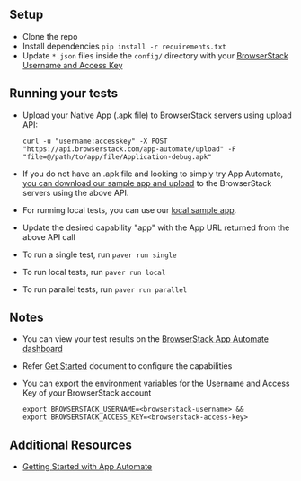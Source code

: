## Setup

* Clone the repo
* Install dependencies `pip install -r requirements.txt`
* Update `*.json` files inside the `config/` directory with your [BrowserStack Username and Access Key](https://www.browserstack.com/accounts/settings)

## Running your tests
* Upload your Native App (.apk file) to BrowserStack servers using upload API:

  ```
  curl -u "username:accesskey" -X POST "https://api.browserstack.com/app-automate/upload" -F "file=@/path/to/app/file/Application-debug.apk"
  ```

* If you do not have an .apk file and looking to simply try App Automate, [you can download our sample app and upload](https://www.browserstack.com/app-automate/sample-apps/android/WikipediaSample.apk)
to the BrowserStack servers using the above API.
* For running local tests, you can use our [local sample app](https://www.browserstack.com/app-automate/sample-apps/android/LocalSample.apk).
* Update the desired capability "app" with the App URL returned from the above API call
* To run a single test, run `paver run single`
* To run local tests, run `paver run local`
* To run parallel tests, run `paver run parallel`

## Notes
* You can view your test results on the [BrowserStack App Automate dashboard](https://www.browserstack.com/app-automate)
* Refer [Get Started](https://www.browserstack.com/app-automate/appium-behave) document to configure the capabilities
* You can export the environment variables for the Username and Access Key of your BrowserStack account
  
  ```
  export BROWSERSTACK_USERNAME=<browserstack-username> &&
  export BROWSERSTACK_ACCESS_KEY=<browserstack-access-key>
  ```
  
## Additional Resources
* [Getting Started with App Automate](https://www.browserstack.com/app-automate/appium-behave)